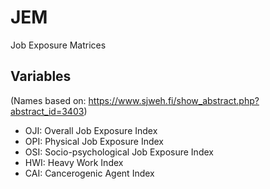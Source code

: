 # JEM
Job Exposure Matrices

## Variables
(Names based on: https://www.sjweh.fi/show_abstract.php?abstract_id=3403) 

- OJI: Overall Job Exposure Index
- OPI: Physical Job Exposure Index
- OSI: Socio-psychological Job Exposure Index
- HWI: Heavy Work Index
- CAI: Cancerogenic Agent Index


